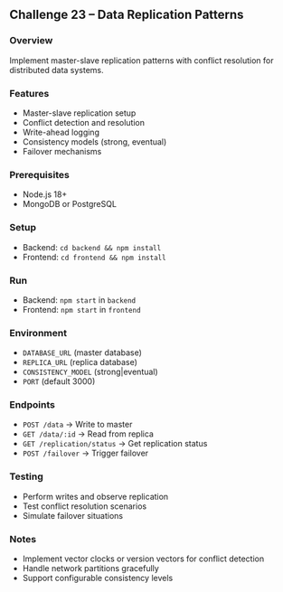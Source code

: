 ## Challenge 23 – Data Replication Patterns

### Overview
Implement master-slave replication patterns with conflict resolution for distributed data systems.

### Features
- Master-slave replication setup
- Conflict detection and resolution
- Write-ahead logging
- Consistency models (strong, eventual)
- Failover mechanisms

### Prerequisites
- Node.js 18+
- MongoDB or PostgreSQL

### Setup
- Backend: `cd backend && npm install`
- Frontend: `cd frontend && npm install`

### Run
- Backend: `npm start` in `backend`
- Frontend: `npm start` in `frontend`

### Environment
- `DATABASE_URL` (master database)
- `REPLICA_URL` (replica database)
- `CONSISTENCY_MODEL` (strong|eventual)
- `PORT` (default 3000)

### Endpoints
- `POST /data` → Write to master
- `GET /data/:id` → Read from replica
- `GET /replication/status` → Get replication status
- `POST /failover` → Trigger failover

### Testing
- Perform writes and observe replication
- Test conflict resolution scenarios
- Simulate failover situations

### Notes
- Implement vector clocks or version vectors for conflict detection
- Handle network partitions gracefully
- Support configurable consistency levels